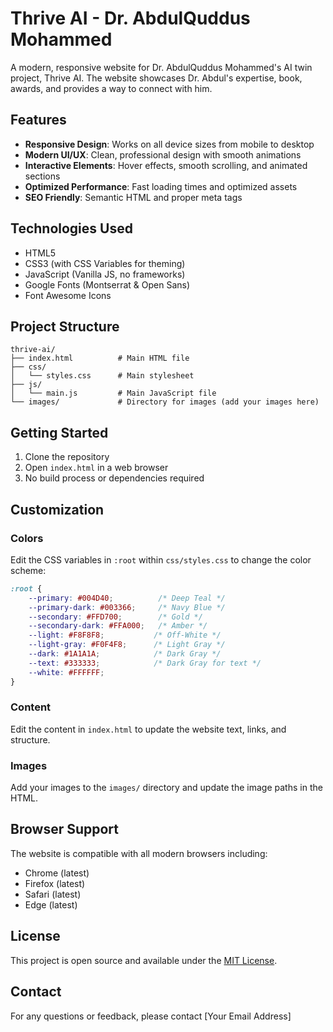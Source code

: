# Thrive AI - Dr. AbdulQuddus Mohammed

A modern, responsive website for Dr. AbdulQuddus Mohammed's AI twin project, Thrive AI. The website showcases Dr. Abdul's expertise, book, awards, and provides a way to connect with him.

## Features

- **Responsive Design**: Works on all device sizes from mobile to desktop
- **Modern UI/UX**: Clean, professional design with smooth animations
- **Interactive Elements**: Hover effects, smooth scrolling, and animated sections
- **Optimized Performance**: Fast loading times and optimized assets
- **SEO Friendly**: Semantic HTML and proper meta tags

## Technologies Used

- HTML5
- CSS3 (with CSS Variables for theming)
- JavaScript (Vanilla JS, no frameworks)
- Google Fonts (Montserrat & Open Sans)
- Font Awesome Icons

## Project Structure

```
thrive-ai/
├── index.html          # Main HTML file
├── css/
│   └── styles.css      # Main stylesheet
├── js/
│   └── main.js         # Main JavaScript file
└── images/             # Directory for images (add your images here)
```

## Getting Started

1. Clone the repository
2. Open `index.html` in a web browser
3. No build process or dependencies required

## Customization

### Colors

Edit the CSS variables in `:root` within `css/styles.css` to change the color scheme:

```css
:root {
    --primary: #004D40;          /* Deep Teal */
    --primary-dark: #003366;     /* Navy Blue */
    --secondary: #FFD700;        /* Gold */
    --secondary-dark: #FFA000;   /* Amber */
    --light: #F8F8F8;           /* Off-White */
    --light-gray: #F0F4F8;      /* Light Gray */
    --dark: #1A1A1A;            /* Dark Gray */
    --text: #333333;            /* Dark Gray for text */
    --white: #FFFFFF;
}
```

### Content

Edit the content in `index.html` to update the website text, links, and structure.

### Images

Add your images to the `images/` directory and update the image paths in the HTML.

## Browser Support

The website is compatible with all modern browsers including:
- Chrome (latest)
- Firefox (latest)
- Safari (latest)
- Edge (latest)

## License

This project is open source and available under the [MIT License](LICENSE).

## Contact

For any questions or feedback, please contact [Your Email Address]
